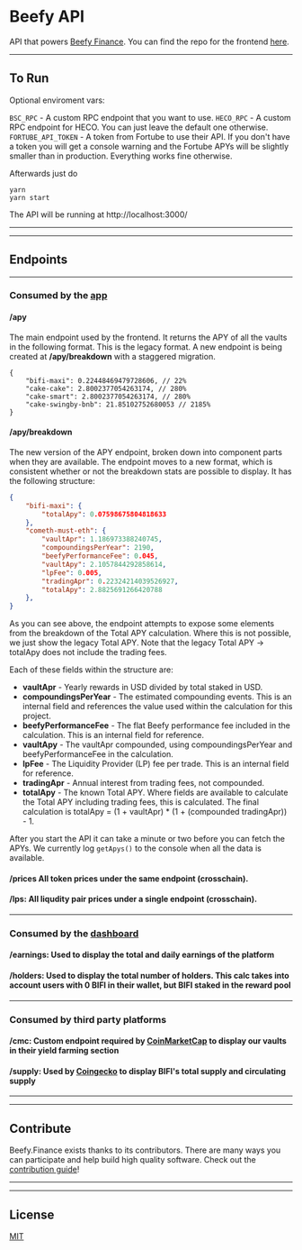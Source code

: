 # Beefy API

API that powers [Beefy Finance](https://app.beefy.finance). You can find the repo for the frontend [here](https://github.com/beefyfinance/beefy-app).

---

## To Run

Optional enviroment vars:

`BSC_RPC` - A custom RPC endpoint that you want to use.
`HECO_RPC` - A custom RPC endpoint for HECO. You can just leave the default one otherwise.
`FORTUBE_API_TOKEN` - A token from Fortube to use their API. If you don't have a token you will get a console warning and the Fortube APYs will be slightly smaller than in production. Everything works fine otherwise.

Afterwards just do

```
yarn
yarn start
```

The API will be running at http://localhost:3000/

---
---

## Endpoints

---

### Consumed by the [app](https://app.beefy.finance)

#### **/apy**

The main endpoint used by the frontend. It returns the APY of all the vaults in the following format. This is the legacy format. A new endpoint is being created at **/apy/breakdown** with a staggered migration.

```
{
	"bifi-maxi": 0.22448469479728606, // 22%
	"cake-cake": 2.8002377054263174, // 280%
	"cake-smart": 2.8002377054263174, // 280%
	"cake-swingby-bnb": 21.85102752680053 // 2185%
}
```

#### **/apy/breakdown**
The new version of the APY endpoint, broken down into component parts when they are available. The endpoint moves to a new format, which is consistent whether or not the breakdown stats are possible to display. It has the following structure:

``` json
{
	"bifi-maxi": {
        "totalApy": 0.07598675804818633
	},
	"cometh-must-eth": {
        "vaultApr": 1.186973388240745,
        "compoundingsPerYear": 2190,
        "beefyPerformanceFee": 0.045,
        "vaultApy": 2.1057844292858614,
        "lpFee": 0.005,
        "tradingApr": 0.22324214039526927,
        "totalApy": 2.8825691266420788
	},
}
```

As you can see above, the endpoint attempts to expose some elements from the breakdown of the Total APY calculation. Where this is not possible, we just show the legacy Total APY. Note that the legacy Total APY -> totalApy does not include the trading fees.

Each of these fields within the structure are:

- **vaultApr** - Yearly rewards in USD divided by total staked in USD.
- **compoundingsPerYear** - The estimated compounding events. This is an internal field and references the value used within the calculation for this project.
- **beefyPerformanceFee** - The flat Beefy performance fee included in the calculation. This is an internal field for reference.
- **vaultApy** - The vaultApr compounded, using compoundingsPerYear and beefyPerformanceFee in the calculation.
- **lpFee** - The Liquidity Provider (LP) fee per trade. This is an internal field for reference.
- **tradingApr** - Annual interest from trading fees, not compounded.
- **totalApy** - The known Total APY. Where fields are available to calculate the Total APY including trading fees, this is calculated. The final calculation is totalApy = (1 + vaultApr) * (1 + (compounded tradingApr)) - 1.

After you start the API it can take a minute or two before you can fetch the APYs. We currently log `getApys()` to the console when all the data is available.

#### **/prices** All token prices under the same endpoint (crosschain).

#### **/lps**: All liqudity pair prices under a single endpoint (crosschain).

---

### Consumed by the [dashboard](https://dashboard.beefy.finance)

#### **/earnings**: Used to display the total and daily earnings of the platform

#### **/holders**: Used to display the total number of holders. This calc takes into account users with 0 BIFI in their wallet, but BIFI staked in the reward pool

---

### Consumed by third party platforms

#### **/cmc**: Custom endpoint required by [CoinMarketCap](https://coinmarketcap.com/) to display our vaults in their yield farming section

#### **/supply**: Used by [Coingecko](https://coingecko.com) to display BIFI's total supply and circulating supply

---
---

## Contribute

Beefy.Finance exists thanks to its contributors. There are many ways you can participate and help build high quality software. Check out the [contribution guide](CONTRIBUTING.md)!

---
---

## License

[MIT](LICENSE)
